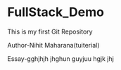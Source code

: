 # FullStack_Demo
This is my first Git Repository

Author-Nihit Maharana(tuiterial)

Essay-gghjhjh jhghun guyjuu hgjk jhj 
